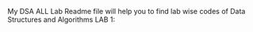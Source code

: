 My DSA ALL Lab Readme file will help you to find lab wise codes of Data Structures and Algorithms
LAB 1:
  
